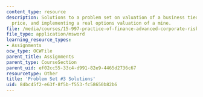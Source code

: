 ```yaml
---
content_type: resource
description: Solutions to a problem set on valuation of a business tied to the copper
  price, and implementing a real options valuation of a mine.
file: /media/courses/15-997-practice-of-finance-advanced-corporate-risk-management-spring-2009/84bc45f2e63f8f5bf553fc58650b82b6_sol_pset3.xls
file_type: application/msword
learning_resource_types:
- Assignments
ocw_type: OCWFile
parent_title: Assignments
parent_type: CourseSection
parent_uid: ef02cc55-33c4-d991-82e9-4465d2736c67
resourcetype: Other
title: 'Problem Set #3 Solutions'
uid: 84bc45f2-e63f-8f5b-f553-fc58650b82b6
---
```

